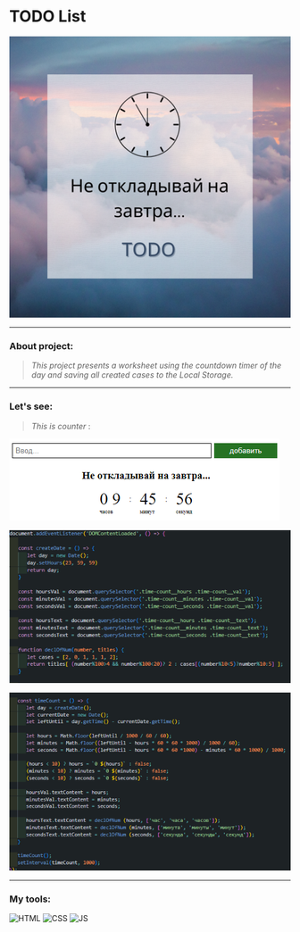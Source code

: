 # TODO List
![IMG](https://github.com/ProkofyevM/todoJs/blob/main/assets/TODO.png)

-------
### About project:

> *This project presents a worksheet using the countdown timer of the day and saving all created cases to the Local Storage.*

------
### Let's see:

> *This is counter* :

![Counter](https://github.com/ProkofyevM/todoJs/blob/main/assets/counter.png)

![Code1](https://github.com/ProkofyevM/todoJs/blob/main/assets/code1.png)

![Code2](https://github.com/ProkofyevM/todoJs/blob/main/assets/code2.png)

-----
### My tools:

![HTML](https://img.shields.io/badge/HTML-orange?style=plastic&logo=html5&logoColor=white)
![CSS](https://img.shields.io/badge/CSS-blue?style=plastic&logo=css3)
![JS](https://img.shields.io/badge/JS-black?style=plastic&logo=javascript)

